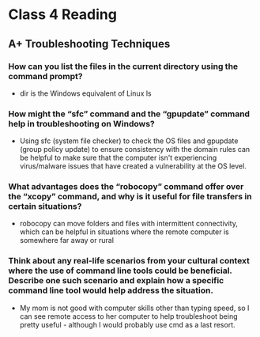 # Class 4 Reading
## A+ Troubleshooting Techniques

### How can you list the files in the current directory using the command prompt?
   - dir is the Windows equivalent of Linux ls

### How might the “sfc” command and the “gpupdate” command help in troubleshooting on Windows?
   - Using sfc (system file checker) to check the OS files and gpupdate (group policy update) to ensure consistency with the domain rules can be helpful to make sure that the computer isn't experiencing virus/malware issues that have created a vulnerability at the OS level.
     
### What advantages does the “robocopy” command offer over the “xcopy” command, and why is it useful for file transfers in certain situations?
   - robocopy can move folders and files with intermittent connectivity, which can be helpful in situations where the remote computer is somewhere far away or rural

### Think about any real-life scenarios from your cultural context where the use of command line tools could be beneficial. Describe one such scenario and explain how a specific command line tool would help address the situation.
   - My mom is not good with computer skills other than typing speed, so I can see remote access to her computer to help troubleshoot being pretty useful - although I would probably use cmd as a last resort.
